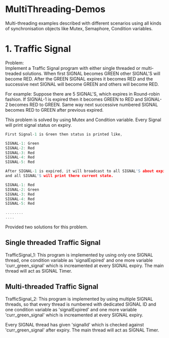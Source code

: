 # MultiThreading-Demos
Multi-threading examples described with different scenarios using all kinds of synchronisation objects like Mutex, Semaphore, Condition variables.

# 1. Traffic Signal
   Problem:  
   Implement a Traffic Signal program with either single threaded or multi-treaded solutions. When first SIGNAL becomes GREEN other SIGNAL'S will become RED. After the GREEN SIGNAL expires it becomes RED and the successive next SIGNAL will become GREEN and others will become RED.

For example: Suppose there are 5 SIGNAL'S, which expires in Round-robin fashion. If SIGNAL-1 is expired then it becomes GREEN to RED and SIGNAL-2 becomes RED to GREEN. Same way next successive numbered SIGNAL becomes RED to GREEN after previous expired.
   
This problem is solved by using Mutex and Condition variable. Every Signal will print signal status on expiry.
```C
First Signal-1 is Green then status is printed like,

SIGNAL-1: Green
SIGNAL-2: Red
SIGNAL-3: Red
SIGNAL-4: Red
SIGNAL-5: Red

After SIGNAL-1 is expired, it will broadcast to all SIGNAL'S about expired status and then SIGNAL-2 becomes GREEN 
and all SIGNAL'S will print there current state.

SIGNAL-1: Red
SIGNAL-2: Green
SIGNAL-3: Red
SIGNAL-4: Red
SIGNAL-5: Red

........
....

```

Provided two solutions for this problem.

## Single threaded Traffic Signal
TrafficSignal_1: This program is implemented by using only one SIGNAL thread, one condition variable as 'signalExpired' and one more variable 'curr_green_signal' which is increamented at every SIGNAL expiry. The main thread will act as SIGNAL Timer.

## Multi-threaded Traffic Signal
TrafficSignal_2: This program is implemented by using multiple SIGNAL threads, so that every thread is numbered with dedicated SIGNAL ID and one condition variable as 'signalExpired' and one more variable 'curr_green_signal' which is increamented at every SIGNAL expiry.

Every SIGNAL thread has given 'signalId' which is checked against 'curr_green_signal' after expiry.
The main thread will act as SIGNAL Timer.
